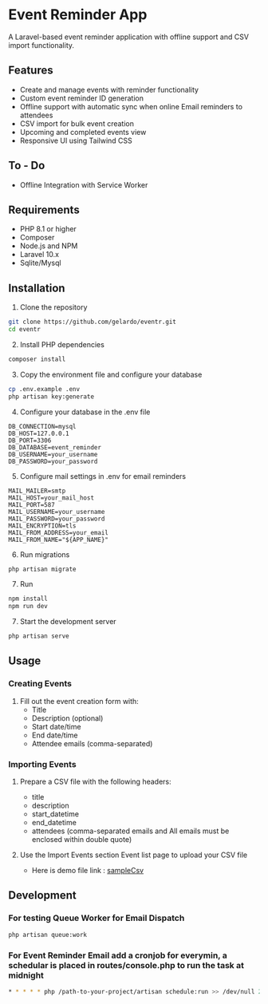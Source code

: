 # Event Reminder App

A Laravel-based event reminder application with offline support and CSV import functionality.

## Features

- Create and manage events with reminder functionality
- Custom event reminder ID generation
- Offline support with automatic sync when online Email reminders to attendees
- CSV import for bulk event creation
- Upcoming and completed events view
- Responsive UI using Tailwind CSS

## To - Do

- Offline Integration with Service Worker

## Requirements

- PHP 8.1 or higher
- Composer
- Node.js and NPM
- Laravel 10.x
- Sqlite/Mysql

## Installation

1. Clone the repository
```bash
git clone https://github.com/gelardo/eventr.git
cd eventr
```

2. Install PHP dependencies
```bash
composer install
```

3. Copy the environment file and configure your database
```bash
cp .env.example .env
php artisan key:generate
```

4. Configure your database in the .env file
```
DB_CONNECTION=mysql
DB_HOST=127.0.0.1
DB_PORT=3306
DB_DATABASE=event_reminder
DB_USERNAME=your_username
DB_PASSWORD=your_password
```

5. Configure mail settings in .env for email reminders
```
MAIL_MAILER=smtp
MAIL_HOST=your_mail_host
MAIL_PORT=587
MAIL_USERNAME=your_username
MAIL_PASSWORD=your_password
MAIL_ENCRYPTION=tls
MAIL_FROM_ADDRESS=your_email
MAIL_FROM_NAME="${APP_NAME}"
```

6. Run migrations
```bash
php artisan migrate
```

7. Run 
```bash
npm install
npm run dev
```

7. Start the development server
```bash
php artisan serve
```


## Usage

### Creating Events
1. Fill out the event creation form with:
   - Title
   - Description (optional)
   - Start date/time
   - End date/time
   - Attendee emails (comma-separated)

### Importing Events
1. Prepare a CSV file with the following headers:
   - title
   - description
   - start_datetime
   - end_datetime
   - attendees (comma-separated emails and All emails must be enclosed within double quote)

2. Use the Import Events section Event list page to upload your CSV file
   - Here is demo file link : [sampleCsv](https://numansyed675.com/sample.csv)


## Development


### For testing Queue Worker for Email Dispatch 
```bash
php artisan queue:work
```

### For Event Reminder Email add a cronjob for everymin, a schedular is placed in routes/console.php to run the task at midnight
```bash
* * * * * php /path-to-your-project/artisan schedule:run >> /dev/null 2>&1
```

